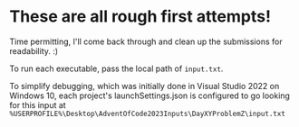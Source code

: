 # These are all rough first attempts!

Time permitting, I'll come back through and clean up the submissions for readability.  :)

To run each executable, pass the local path of `input.txt`.

To simplify debugging, which was initially done in Visual Studio 2022 on Windows 10, each project's launchSettings.json is configured to go looking for this input at `%USERPROFILE%\Desktop\AdventOfCode2023Inputs\DayXYProblemZ\input.txt`
